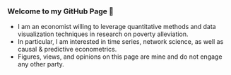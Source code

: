 ### Welcome to my GitHub Page 👋

- I am an economist willing to leverage quantitative methods and data visualization techniques in research on poverty alleviation. 
- In particular, I am interested in time series, network science, as well as causal & predictive econometrics.
- Figures, views, and opinions on this page are mine and do not engage any other party.
